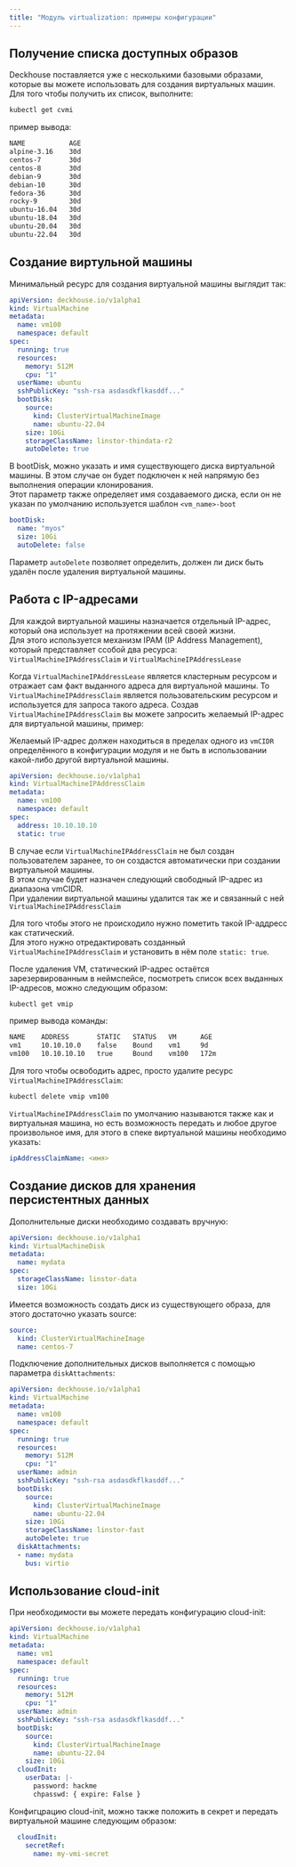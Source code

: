 ```yaml
---
title: "Модуль virtualization: примеры конфигурации"
---
```


## Получение списка доступных образов

Deckhouse поставляется уже с несколькими базовыми образами, которые вы можете использовать для создания виртуальных машин. Для того чтобы получить их список, выполните:

```bash
kubectl get cvmi
```

пример вывода:

```bash
NAME           AGE
alpine-3.16    30d
centos-7       30d
centos-8       30d
debian-9       30d
debian-10      30d
fedora-36      30d
rocky-9        30d
ubuntu-16.04   30d
ubuntu-18.04   30d
ubuntu-20.04   30d
ubuntu-22.04   30d
```

## Создание виртульной машины

Минимальный ресурс для создания виртуальной машины выглядит так:

```yaml
apiVersion: deckhouse.io/v1alpha1
kind: VirtualMachine
metadata:
  name: vm100
  namespace: default
spec:
  running: true
  resources:
    memory: 512M
    cpu: "1"
  userName: ubuntu
  sshPublicKey: "ssh-rsa asdasdkflkasddf..."
  bootDisk:
    source:
      kind: ClusterVirtualMachineImage
      name: ubuntu-22.04
    size: 10Gi
    storageClassName: linstor-thindata-r2
    autoDelete: true
```

В bootDisk, можно указать и имя существующего диска виртуальной машины. В этом случае он будет подключен к ней напрямую без выполнения операции клонирования.  
Этот параметр также определяет имя создаваемого диска, если он не указан по умолчанию используется шаблон `<vm_name>-boot`

```yaml
bootDisk:
  name: "myos"
  size: 10Gi
  autoDelete: false
```

Параметр `autoDelete` позволяет определить, должен ли диск быть удалён после удаления виртуальной машины.

## Работа с IP-адресами

Для каждой виртуальной машины назначается отдельный IP-адрес, который она использует на протяжении всей своей жизни.  
Для этого используется механизм IPAM (IP Address Management), который представляет ссобой два ресурса: `VirtualMachineIPAddressClaim` и `VirtualMachineIPAddressLease`

Когда `VirtualMachineIPAddressLease` является кластерным ресурсом и отражает сам факт выданного адреса для виртуальной машины. То `VirtualMachineIPAddressClaim` является пользовательским ресурсом и используется для запроса такого адреса. Создав `VirtualMachineIPAddressClaim` вы можете запросить желаемый IP-адрес для виртуальной машины, пример:

Желаемый IP-адрес должен находиться в пределах одного из `vmCIDR` определённого в конфигурации модуля и не быть в использовании какой-либо другой виртуальной машины.

```yaml
apiVersion: deckhouse.io/v1alpha1
kind: VirtualMachineIPAddressClaim
metadata:
  name: vm100
  namespace: default
spec:
  address: 10.10.10.10
  static: true
```

В случае если `VirtualMachineIPAddressClaim` не был создан пользователем заранее, то он создастся автоматически при создании виртуальной машины.  
В этом случае будет назначен следующий свободный IP-адрес из диапазона vmCIDR.  
При удалении виртуальной машины удалится так же и связанный с ней `VirtualMachineIPAddressClaim`

Для того чтобы этого не происходило нужно пометить такой IP-аддресс как статический.  
Для этого нужно отредактировать созданный `VirtualMachineIPAddressClaim` и установить в нём поле `static: true`.

После удаления VM, статический IP-адрес остаётся зарезервированным в неймспейсе, посмотреть список всех выданных IP-адресов, можно следующим образом:

```bash
kubectl get vmip
```

пример вывода команды:

```bash
NAME    ADDRESS       STATIC   STATUS   VM      AGE
vm1     10.10.10.0    false    Bound    vm1     9d
vm100   10.10.10.10   true     Bound    vm100   172m
```

Для того чтобы освободить адрес, просто удалите ресурс `VirtualMachineIPAddressClaim`:

```bash
kubectl delete vmip vm100
```

`VirtualMachineIPAddressClaim` по умолчанию называются также как и виртуальная машина, но есть возможность передать и любое другое произвольное имя, для этого в спеке виртуальной машины необходимо указать:

```yaml
ipAddressClaimName: <имя>
```

## Создание дисков для хранения персистентных данных

Дополнительные диски необходимо создавать вручную:

```yaml
apiVersion: deckhouse.io/v1alpha1
kind: VirtualMachineDisk
metadata:
  name: mydata
spec:
  storageClassName: linstor-data
  size: 10Gi
```

Имеется возможность создать диск из существующего образа, для этого достаточно указать source:

```yaml
source:
  kind: ClusterVirtualMachineImage
  name: centos-7
```

Подключение дополнительных дисков выполняется с помощью параметра `diskAttachments`:

```yaml
apiVersion: deckhouse.io/v1alpha1
kind: VirtualMachine
metadata:
  name: vm100
  namespace: default
spec:
  running: true
  resources:
    memory: 512M
    cpu: "1"
  userName: admin
  sshPublicKey: "ssh-rsa asdasdkflkasddf..."
  bootDisk:
    source:
      kind: ClusterVirtualMachineImage
      name: ubuntu-22.04
    size: 10Gi
    storageClassName: linstor-fast
    autoDelete: true
  diskAttachments:
  - name: mydata
    bus: virtio
```

## Использование cloud-init

При необходимости вы можете передать конфигурацию cloud-init:

```yaml
apiVersion: deckhouse.io/v1alpha1
kind: VirtualMachine
metadata:
  name: vm1
  namespace: default
spec:
  running: true
  resources:
    memory: 512M
    cpu: "1"
  userName: admin
  sshPublicKey: "ssh-rsa asdasdkflkasddf..."
  bootDisk:
    source:
      kind: ClusterVirtualMachineImage
      name: ubuntu-22.04
    size: 10Gi
  cloudInit:
    userData: |-
      password: hackme
      chpasswd: { expire: False }
```

Конфигцрацию cloud-init, можно также положить в секрет и передать виртуальной машине следующим образом:

```yaml
  cloudInit:
    secretRef:
      name: my-vmi-secret
```
